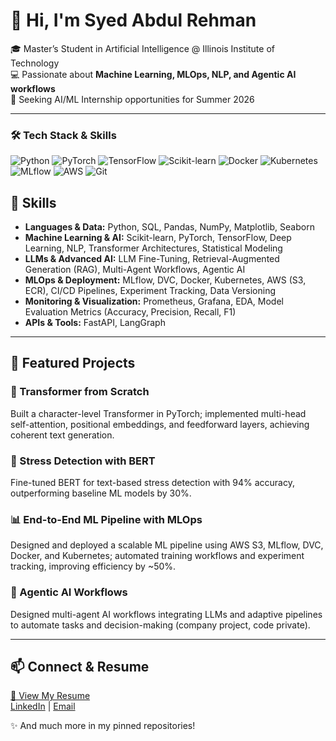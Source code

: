 # 👋 Hi, I'm Syed Abdul Rehman

🎓 Master’s Student in Artificial Intelligence @ Illinois Institute of Technology  
💻 Passionate about **Machine Learning, MLOps, NLP, and Agentic AI workflows**  
🚀 Seeking AI/ML Internship opportunities for Summer 2026  

---
### 🛠 Tech Stack & Skills

![Python](https://img.shields.io/badge/Python-3.11-blue?logo=python&logoColor=white)
![PyTorch](https://img.shields.io/badge/PyTorch-%23EE4C2C?logo=pytorch&logoColor=white)
![TensorFlow](https://img.shields.io/badge/TensorFlow-%23FF6F00?logo=tensorflow&logoColor=white)
![Scikit-learn](https://img.shields.io/badge/Scikit--Learn-F7931E?logo=scikit-learn&logoColor=white)
![Docker](https://img.shields.io/badge/Docker-2496ED?logo=docker&logoColor=white)
![Kubernetes](https://img.shields.io/badge/Kubernetes-326CE5?logo=kubernetes&logoColor=white)
![MLflow](https://img.shields.io/badge/MLflow-00C0F0?logo=mlflow&logoColor=white)
![AWS](https://img.shields.io/badge/AWS-232F3E?logo=amazon-aws&logoColor=white)
![Git](https://img.shields.io/badge/Git-F05032?logo=git&logoColor=white)


## 🔑 Skills

- **Languages & Data:** Python, SQL, Pandas, NumPy, Matplotlib, Seaborn  
- **Machine Learning & AI:** Scikit-learn, PyTorch, TensorFlow, Deep Learning, NLP, Transformer Architectures, Statistical Modeling  
- **LLMs & Advanced AI:** LLM Fine-Tuning, Retrieval-Augmented Generation (RAG), Multi-Agent Workflows, Agentic AI  
- **MLOps & Deployment:** MLflow, DVC, Docker, Kubernetes, AWS (S3, ECR), CI/CD Pipelines, Experiment Tracking, Data Versioning  
- **Monitoring & Visualization:** Prometheus, Grafana, EDA, Model Evaluation Metrics (Accuracy, Precision, Recall, F1)  
- **APIs & Tools:** FastAPI, LangGraph  

---

## 🌟 Featured Projects

### 🧠 Transformer from Scratch
Built a character-level Transformer in PyTorch; implemented multi-head self-attention, positional embeddings, and feedforward layers, achieving coherent text generation.  

### 💬 Stress Detection with BERT
Fine-tuned BERT for text-based stress detection with 94% accuracy, outperforming baseline ML models by 30%.  

### 📊 End-to-End ML Pipeline with MLOps
Designed and deployed a scalable ML pipeline using AWS S3, MLflow, DVC, Docker, and Kubernetes; automated training workflows and experiment tracking, improving efficiency by ~50%.  

### 🤖 Agentic AI Workflows
Designed multi-agent AI workflows integrating LLMs and adaptive pipelines to automate tasks and decision-making (company project, code private).

---

## 📫 Connect & Resume

[📄 View My Resume](https://drive.google.com/uc?export=view&id=11W7QTPp9ww3p0nOgckJHpPsyaD4-tFz1)  
[LinkedIn](https://www.linkedin.com/in/sa-rehman1/) | [Email](mailto:contactsyed135@gmail.com)  

✨ And much more in my pinned repositories!
